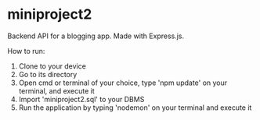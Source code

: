 # miniproject2

Backend API for a blogging app. Made with Express.js.

How to run:
1. Clone to your device
2. Go to its directory
3. Open cmd or terminal of your choice, type 'npm update' on your terminal, and execute it
4. Import 'miniproject2.sql' to your DBMS
5. Run the application by typing 'nodemon' on your terminal and execute it
